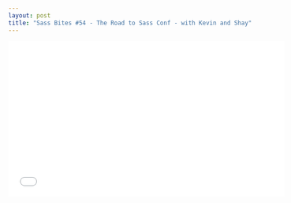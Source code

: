 ```yaml
---
layout: post
title: "Sass Bites #54 - The Road to Sass Conf - with Kevin and Shay"
---
```


<iframe width='560' height='315' src='//www.youtube.com/embed/CB6F_-DlVHY' frameborder='0' allowfullscreen></iframe>